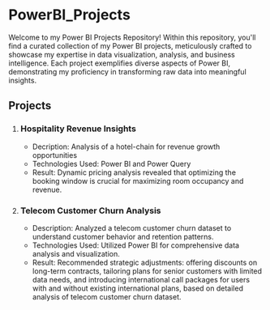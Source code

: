 # PowerBI_Projects
Welcome to my Power BI Projects Repository! Within this repository, you'll find a curated collection of my Power BI projects, meticulously crafted to showcase my expertise in data visualization, analysis, and business intelligence. Each project exemplifies diverse aspects of Power BI, demonstrating my proficiency in transforming raw data into meaningful insights.

## Projects
1. ### Hospitality Revenue Insights
   * Decription: Analysis of a hotel-chain for revenue growth opportunities
   * Technologies Used: Power BI and Power Query
   * Result: Dynamic pricing analysis revealed that optimizing the booking window is crucial for maximizing room occupancy and revenue.

2. ### Telecom Customer Churn Analysis
   * Description: Analyzed a telecom customer churn dataset to understand customer behavior and retention patterns.
   * Technologies Used: Utilized Power BI for comprehensive data analysis and visualization.
   * Result: Recommended strategic adjustments: offering discounts on long-term contracts, tailoring plans for senior customers with limited data needs, and introducing international call packages for users with and without existing international plans, based on detailed analysis of telecom customer churn dataset.
